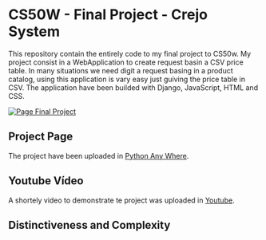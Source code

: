 # CS50W - Final Project - Crejo System
This repository contain the entirely code to my final project to CS50w. My project consist in a WebApplication to create request basin a CSV price table. In many situations we need digit a request basing in a product catalog, using this application is vary easy just guiving the price table in CSV. The application have been builded with Django, JavaScript, HTML and CSS.

[![Page Final Project](imgurl)](https://crejo.pythonanywhere.com)

## Project Page
The project have been uploaded in [Python Any Where](https://crejo.pythonanywhere.com).

## Youtube Vídeo
A shortely video to demonstrate te project was uploaded in [Youtube]().

## Distinctiveness and Complexity